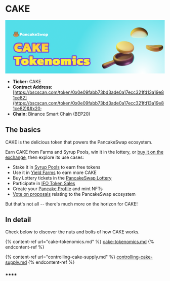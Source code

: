 # CAKE

![](<../../.gitbook/assets/docs masthead (17) (1).png>)

* **Ticker:** CAKE
* **Contract Address:** [https://bscscan.com/token/0x0e09fabb73bd3ade0a17ecc321fd13a19e81ce82](https://bscscan.com/token/0x0e09fabb73bd3ade0a17ecc321fd13a19e81ce82)&#x20;
* **Chain:** Binance Smart Chain (BEP20)

## The basics

CAKE is the delicious token that powers the PancakeSwap ecosystem.

Earn CAKE from Farms and Syrup Pools, win it in the lottery, or [buy it on the exchange](../../products/pancakeswap-exchange/), then explore its use cases:

* Stake it in [Syrup Pools](../../products/syrup-pool/) to earn free tokens
* Use it in [Yield Farms](https://docs.pancakeswap.finance/products/yield-farming) to earn more CAKE
* Buy Lottery tickets in the [PancakeSwap Lottery](../../products/lottery/)
* Participate in [IFO Token Sales](../../products/ifo-initial-farm-offering/)
* Create your [Pancake Profile](../../products/nft-profile-system/) and mint NFTs
* [Vote on proposals](../../products/voting/) relating to the PancakeSwap ecosystem

But that's not all -- there's much more on the horizon for CAKE!

## In detail

Check below to discover the nuts and bolts of how CAKE works.

{% content-ref url="cake-tokenomics.md" %}
[cake-tokenomics.md](cake-tokenomics.md)
{% endcontent-ref %}

{% content-ref url="controlling-cake-supply.md" %}
[controlling-cake-supply.md](controlling-cake-supply.md)
{% endcontent-ref %}



### ****
